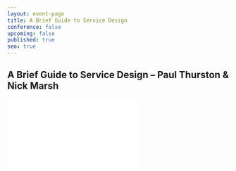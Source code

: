 ```yaml
---
layout: event-page
title: A Brief Guide to Service Design
conference: false
upcoming: false
published: true
seo: true
---
```


## A Brief Guide to Service Design – Paul Thurston & Nick Marsh

<div class="responsive-height-limiter"><div class="embed-container vga"><iframe src="//www.slideshare.net/slideshow/embed_code/3322783" frameborder="0" scrolling="no" allowfullscreen></iframe></div></div>
